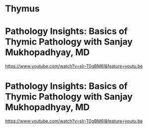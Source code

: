 # Thymus

# Pathology Insights: Basics of Thymic Pathology with Sanjay Mukhopadhyay, MD

https://www.youtube.com/watch?v=sIr-T0gBM6I&feature=youtu.be

# Pathology Insights: Basics of Thymic Pathology with Sanjay Mukhopadhyay, MD

https://www.youtube.com/watch?v=sIr-T0gBM6I&feature=youtu.be

